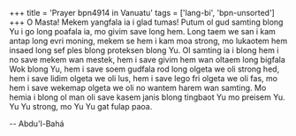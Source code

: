 +++
title = 'Prayer bpn4914 in Vanuatu'
tags = ['lang-bi', 'bpn-unsorted']
+++
O Masta! Mekem yangfala ia i glad tumas! Putum ol gud samting blong Yu i go long poafala ia, mo givim save long hem. Long taem we san i kam antap long evri moning, mekem se hem i kam moa strong, mo lukaotem hem insaed long sef ples blong proteksen blong Yu. Ol samting ia i blong hem i no save mekem wan mestek, hem i save givim hem wan oltaem long bigfala Wok blong Yu, hem i save soem gudfala rod long olgeta we oli strong hed, hem i save lidim olgeta we oli lus, hem i save lego fri olgeta we oli fas, mo hem i save wekemap olgeta we oli no wantem harem wan samting. Mo hemia i blong ol man oli save kasem janis blong tingbaot Yu mo preisem Yu.
Yu Yu strong, mo Yu Yu gat fulap paoa.

-- Abdu'l-Bahá
